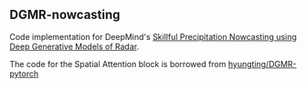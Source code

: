 ## DGMR-nowcasting
Code implementation for DeepMind's [Skillful Precipitation Nowcasting using Deep Generative Models of Radar](https://arxiv.org/abs/2104.00954).

The code for the Spatial Attention block is borrowed from [hyungting/DGMR-pytorch](https://github.com/hyungting/DGMR-pytorch/blob/master/DGMR/dgmr_layers/LatentStack.py#L9)

